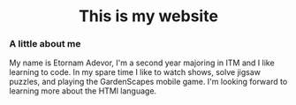 <!Doctype html>
<html lang="en">
<head>
  <meta charset="utf-8">
  <style>
  h1 { 
    text-align: center;
  }
  </style>
<title> ITMD 361-01 lab </title>
</head>
<body>
  <h1> This is my website </h1>
  <h3>A little about me</h3>
  <p> My name is Etornam Adevor, I'm a second year majoring in ITM and I like learning to code. In my spare time I like to watch shows, solve jigsaw puzzles, and playing the GardenScapes mobile game. I'm looking forward to learning more about the HTMl language.</p>
</body>
</html>
